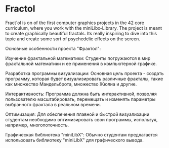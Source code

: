 # Fractol
Fract`ol is on of the first computer graphics projects in the 42 core curriculum, where you work with the miniLibx-Library. The project is meant to create graphically beautiful fractals. Its really inspiring to dive into this topic and create some sort of psychedelic effects on the screen.

Основные особенности проекта "Фрактол":

Изучение фрактальной математики: Студенты погружаются в мир фрактальной математики и ее применения в компьютерной графике.

Разработка программы визуализации: Основная цель проекта - создать программу, которая будет визуализировать различные фракталы, такие как множество Мандельброта, множество Жюлиа и другие.

Интерактивность: Программа должна быть интерактивной, позволяя пользователю масштабировать, перемещать и изменять параметры выбранного фрактала в реальном времени.

Оптимизация: Для обеспечения плавной и быстрой визуализации студентам необходимо оптимизировать свои программы, используя, например, многопоточность.

Графическая библиотека "miniLibX": Обычно студентам предлагается использовать библиотеку "miniLibX" для графического вывода.
